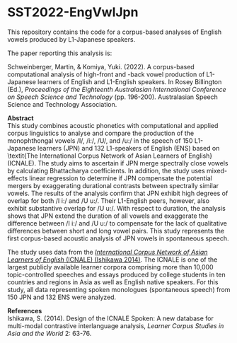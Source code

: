 # SST2022-EngVwlJpn
This repository contains the code for a corpus-based analyses of English vowels produced by L1-Japanese speakers.

The paper reporting this analysis is:

Schweinberger, Martin, & Komiya, Yuki. (2022). A corpus-based computational analysis of high-front and -back vowel production of L1-Japanese learners of English and L1-English speakers. In Rosey Billington (Ed.), *Proceedings of the Eighteenth Australasian International Conference on Speech Science and Technology* (pp. 196-200). Australasian Speech Science and Technology Association.

**Abstract**  
This study combines acoustic phonetics with computational and applied corpus linguistics to analyse and compare the production of the monophthongal vowels /I/, /i:/, /U/, and /u:/ in the speech of 150 L1-Japanese learners (JPN) and 132 L1-speakers of English (ENS) based on \textit{The International Corpus Network of Asian Learners of English} (ICNALE). The study aims to ascertain if JPN merge spectrally close vowels by calculating Bhattacharya coefficients. In addition, the study uses mixed-effects linear regression to determine if JPN compensate the potential mergers by exaggerating durational contrasts between spectrally similar vowels. The results of the analysis confirm that JPN exhibit high degrees of overlap for both /I i:/ and /U u:/. Their L1-English peers, however, also exhibit substantive overlap for /U u:/. With respect to duration, the analysis shows that JPN extend the duration of all vowels and exaggerate  the difference between /I i:/ and /U u:/ to compensate for the lack of qualitative differences between short and long vowel pairs. This study represents the first corpus-based acoustic analysis of JPN vowels in spontaneous speech.   

The study uses data from the [*International Corpus Network of Asian Learners of English* (ICNALE) (Ishikawa 2014)](http://language.sakura.ne.jp/icnale/download.html). The ICNALE is one of the largest publicly available learner corpora comprising more than 10,000 topic-controlled speeches and essays produced by college students in ten countries and regions in Asia as well as English native speakers. For this study, all data representing spoken monologues (spontaneous speech) from 150 JPN and 132 ENS were analyzed. 

**References**  
Ishikawa, S. (2014). Design of the ICNALE Spoken: A new database for multi-modal contrastive interlanguage analysis, *Learner Corpus Studies in Asia and the World* 2: 63-76.

